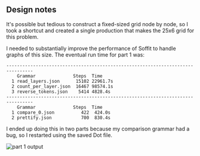 ## Design notes

It's possible but tedious to construct a fixed-sized grid node by node,
so I took a shortcut and created a single production that makes the
25x6 grid for this problem.

I needed to substantially improve the performance of Soffit to handle
graphs of this size.  The eventual run time for part 1 was:

```
--------------------------------------------------------------------------------
    Grammar              Steps  Time  
  1 read_layers.json      15102 22961.7s
  2 count_per_layer.json  16467 98574.1s
  3 reverse_tokens.json    5414 4828.4s
--------------------------------------------------------------------------------
    Grammar              Steps  Time  
  1 compare_0.json          422  424.0s
  2 prettify.json           700  830.4s
```

I ended up doing this in two parts because my comparison grammar had a bug,
so I restarted using the saved Dot file.

![part 1 output](output-part-1.svg)
